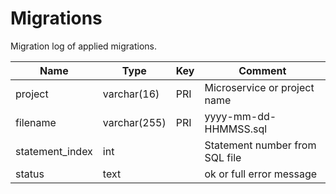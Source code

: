 # Migrations

Migration log of applied migrations.

| Name            | Type         | Key | Comment                        |
|-----------------|--------------|-----|--------------------------------|
| project         | varchar(16)  | PRI | Microservice or project name   |
| filename        | varchar(255) | PRI | yyyy-mm-dd-HHMMSS.sql          |
| statement_index | int          |     | Statement number from SQL file |
| status          | text         |     | ok or full error message       |
